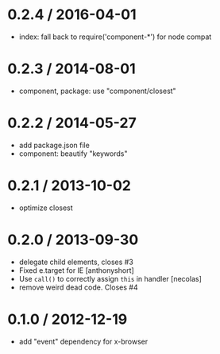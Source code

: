 
0.2.4 / 2016-04-01
==================

 * index: fall back to require('component-*') for node compat

0.2.3 / 2014-08-01
==================

 * component, package: use "component/closest"

0.2.2 / 2014-05-27
==================

 * add package.json file
 * component: beautify "keywords"

0.2.1 / 2013-10-02
==================

 * optimize closest

0.2.0 / 2013-09-30
==================

 * delegate child elements, closes #3
 * Fixed e.target for IE [anthonyshort]
 * Use `call()` to correctly assign `this` in handler [necolas]
 * remove weird dead code. Closes #4

0.1.0 / 2012-12-19
==================

 * add "event" dependency for x-browser
